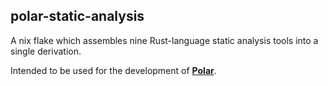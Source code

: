 ## polar-static-analysis

A nix flake which assembles nine Rust-language static analysis tools into a single derivation.

Intended to be used for the development of **[Polar](https://github.com/cmu-sei/Polar)**.
